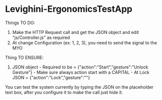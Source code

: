 Levighini-ErgonomicsTestApp
===========================

Things TO DO:
  1. Make the HTTP Request call and get the JSON object and edit "js/Controller.js" as required
  2. At change Configuration (ex: 1, 2, 3), you need to send the signal to the MYO

Thing TO ENSURE:
  1. JSON object 
    -  Required to be = {"action":"Start","gesture":"Unlock Gesture"}
    -  Make sure always action start with a CAPITAL
    -  At Lock JSON = {"action":"Lock","gesture":""}

You can test the system currently by typing the JSON on the placeholder text box,
after you configure it to make the call just hide it. 
